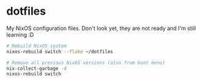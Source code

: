 # dotfiles

My NixOS configuration files. Don't look yet, they are not ready and I'm still learning :D

```bash
# Rebuild NixOS system
nixos-rebuild switch --flake ~/dotfiles

# Remove all previous NixOS versions (also from boot menu)
nix-collect-garbage -d
nixos-rebuild switch
```
